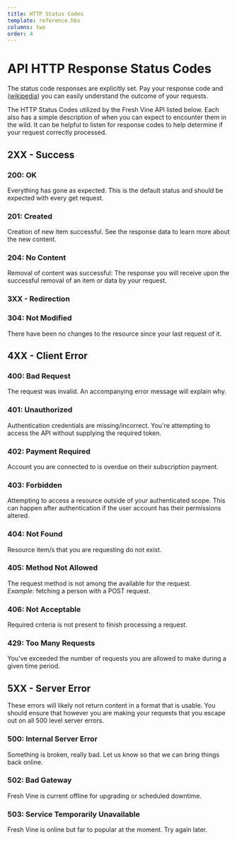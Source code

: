 ```yaml
---
title: HTTP Status Codes 
template: reference.hbs
columns: two
order: 4
---
```

# API HTTP Response Status Codes  

The status code responses are explicitly set. Pay your response code and ([wikipedia](http://en.wikipedia.org/wiki/List_of_HTTP_status_codes)) you can easily understand the outcome of your requests.  
  
The HTTP Status Codes utilized by the Fresh Vine API listed below. Each also has a simple description of when you can expect to encounter them in the wild. It can be helpful to listen for response codes to help determine if your request correctly processed.  
  
  
## 2XX - Success
### 200: OK  
Everything has gone as expected. This is the default status and should be expected with every get request.  

### 201: Created  
Creation of new item successful. See the response data to learn more about the new content.  
 
### 204: No Content  
Removal of content was successful: The response you will receive upon the successful removal of an item or data by your request.  

### 3XX - Redirection

### 304: Not Modified
There have been no changes to the resource since your last request of it.


## 4XX - Client Error

### 400: Bad Request  
The request was invalid. An accompanying error message will explain why.  

### 401: Unauthorized  
Authentication credentials are missing/incorrect. You're attempting to access the API without supplying the required token.  

### 402: Payment Required  
Account you are connected to is overdue on their subscription payment.  

### 403: Forbidden  
Attempting to access a resource outside of your authenticated scope. This can happen after authentication if the user account has their permissions altered.  

### 404: Not Found  
Resource item/s that you are requesting do not exist.  

### 405: Method Not Allowed  
The request method is not among the available for the request.  
*Example:* fetching a person with a POST request.  

### 406: Not Acceptable  
Required criteria is not present to finish processing a request.  

### 429: Too Many Requests  
You've exceeded the number of requests you are allowed to make during a given time period.  


## 5XX - Server Error

These errors will likely not return content in a format that is usable. You should ensure that however you are making your requests that you escape out on all 500 level server errors.  

### 500: Internal Server Error  
Something is broken, really bad. Let us know so that we can bring things back online.  

### 502: Bad Gateway  
Fresh Vine is current offline for upgrading or scheduled downtime.  

### 503: Service Temporarily Unavailable  
Fresh Vine is online but far to popular at the moment. Try again later.  